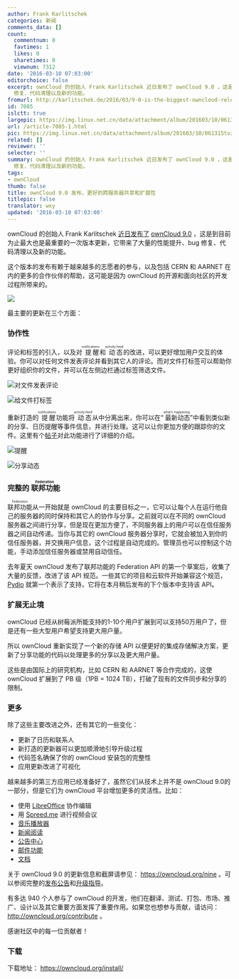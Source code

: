 ```yaml
---
author: Frank Karlitschek
categories: 新闻
comments_data: []
count:
  commentnum: 0
  favtimes: 1
  likes: 0
  sharetimes: 0
  viewnum: 7312
date: '2016-03-10 07:03:00'
editorchoice: false
excerpt: ownCloud 的创始人 Frank Karlitschek 近日发布了 ownCloud 9.0 ，这是到目前为止最大也是最重要的一次版本更新，它带来了大量的性能提升、bug
  修复、代码清理以及新的功能。
fromurl: http://karlitschek.de/2016/03/9-0-is-the-biggest-owncloud-release-so-far/
id: 7085
islctt: true
largepic: https://img.linux.net.cn/data/attachment/album/201603/10/061315tvz2enbhje2le297.png
url: /article-7085-1.html
pic: https://img.linux.net.cn/data/attachment/album/201603/10/061315tvz2enbhje2le297.png.thumb.jpg
related: []
reviewer: ''
selector: ''
summary: ownCloud 的创始人 Frank Karlitschek 近日发布了 ownCloud 9.0 ，这是到目前为止最大也是最重要的一次版本更新，它带来了大量的性能提升、bug
  修复、代码清理以及新的功能。
tags:
- ownCloud
thumb: false
title: ownCloud 9.0 发布，更好的跨服务器共享和扩展性
titlepic: false
translator: wxy
updated: '2016-03-10 07:03:00'
---
```


ownCloud 的创始人 Frank Karlitschek [近日发布了](http://karlitschek.de/2016/03/9-0-is-the-biggest-owncloud-release-so-far/) [ownCloud 9.0](https://owncloud.org/nine/) ，这是到目前为止最大也是最重要的一次版本更新，它带来了大量的性能提升、bug 修复、代码清理以及新的功能。


这个版本的发布有赖于越来越多的志愿者的参与，以及包括 CERN 和 AARNET 在内的更多的合作伙伴的帮助，这可能是因为 ownCloud 的开源和面向社区的开发过程所带来的。


![](/data/attachment/album/201603/10/061315tvz2enbhje2le297.png)


最主要的更新在三个方面：


### 协作性


评论和标签的引入，以及对<ruby> 提醒 <rp>  （ </rp> <rt>  notifications </rt> <rp>  ） </rp></ruby>和<ruby> 动态 <rp>  （ </rp> <rt>  activity feed </rt> <rp>  ） </rp></ruby>的改进，可以更好增加用户交互的体验。你可以对任何文件发表评论并看到其它人的评论。而对文件打标签可以帮助你更好组织你的文件，并可以在左侧边栏通过标签筛选文件。


![对文件发表评论](/data/attachment/album/201603/10/061316fh368f4hq3ujuiby.png)


![给文件打标签](/data/attachment/album/201603/10/061317nj1y1t2tc5i35b55.png)


重新打造的<ruby> 提醒 <rp>  （ </rp> <rt>  notifications </rt> <rp>  ） </rp></ruby>功能将<ruby> 动态 <rp>  （ </rp> <rt>  activity feed </rt> <rp>  ） </rp></ruby>从中分离出来，你可以在“<ruby> 最新动态 <rp>  （ </rp> <rt>  what’s happening </rt> <rp>  ） </rp></ruby>”中看到类似新的分享、日历提醒等事件信息，并进行处理。这可以让你更加方便的跟踪你的文件。这里有个[帖子](https://owncloud.org/blog/owncloud-9-0-boosts-team-collaboration/)对此功能进行了详细的介绍。


![提醒](/data/attachment/album/201603/10/061318c6l6el6qxlrl0zll.png)


![分享动态](/data/attachment/album/201603/10/061318rec8oezsxx9u9z84.png)


### 完整的<ruby> 联邦功能 <rp>  （ </rp> <rt>  Federation </rt> <rp>  ） </rp></ruby>


<ruby> 联邦功能 <rp>  （ </rp> <rt>  Federation </rt></ruby>从一开始就是 ownCloud 的主要目标之一，它可以让每个人在运行他自己的服务器的同时保持和其它人的协作与分享。之前就可以在不同的 ownCloud 服务器之间进行分享，但是现在更加方便了，不同服务器上的用户可以在信任服务器之间自动传递。当你与其它的 ownCloud 服务器分享时，它就会被加入到你的信任服务器，并交换用户信息，这个过程是自动完成的。管理员也可以控制这个功能，手动添加信任服务器或禁用自动信任。


去年夏天 ownCloud 发布了联邦功能的 Federation API 的第一个草案后，收集了大量的反馈，改进了该 API 规范。一些其它的项目和云软件开始兼容这个规范，[Pydio](https://pyd.io/) 就第一个表示了支持，它将在本月稍后发布的下个版本中支持该 API。


### 扩展无止境


ownCloud 已经从树莓派所能支持的1-10个用户扩展到可以支持50万用户了，但是还有一些大型用户希望支持更大用户量。


所以 ownCloud 重新实现了一个新的存储 API 以便更好的集成存储解决方案，更新了分享功能的代码以处理更多的分享以及更大用户量。


这些是由国际上的研究机构，比如 CERN 和 AARNET 等合作完成的，这使 ownCloud 扩展到了 PB 级（1PB = 1024 TB），打破了现有的文件同步和分享的限制。


### **更多**


除了这些主要改进之外，还有其它的一些变化：


* 更新了日历和联系人
* 新打造的更新器可以更加顺滑地引导升级过程
* 代码签名确保了你的 ownCloud 安装包的完整性
* 应用更新改进了可视化


越来越多的第三方应用已经准备好了，虽然它们从技术上并不是 ownCloud 9.0的一部分，但是它们为 ownCloud 平台增加更多的灵活性。比如：


* 使用 [LibreOffice](https://www.collaboraoffice.com/code/) 协作编辑
* 用 [Spreed.me](https://apps.owncloud.com/content/show.php/Spreed.ME?content=174436) 进行视频会议
* [音乐播放器](https://apps.owncloud.com/content/show.php/Music?content=164319)
* [新闻阅读](https://apps.owncloud.com/content/show.php/News?content=168040)
* [公告中心](https://apps.owncloud.com/content/show.php/Announcement+Center?content=173921)
* [邮件功能](https://apps.owncloud.com/content/show.php/Mail?content=169914)
* [文档](https://apps.owncloud.com/content/show.php/Documents?content=168711)


关于 ownCloud 9.0 的更新信息和截屏请参见： <https://owncloud.org/nine> 。可以参阅完整的[发布公告](https://doc.owncloud.org/server/9.0/admin_manual/release_notes.html)和[升级指导](https://doc.owncloud.org/server/9.0/admin_manual/maintenance/upgrade.html)。


有多达 940 个人参与了 ownCloud 的开发，他们在翻译、测试、打包、市场、推广、设计以及其它重要方面发挥了重要作用。如果您也想参与贡献，请访问：<http://owncloud.org/contribute> 。


感谢社区中的每一位贡献者！


### 下载


下载地址： <https://owncloud.org/install/>